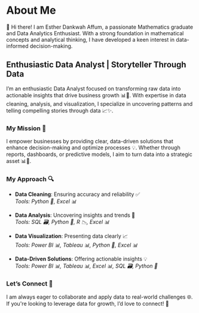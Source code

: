 # About Me
👋 Hi there! I am Esther Dankwah Affum, a passionate Mathematics graduate and Data Analytics Enthusiast. With a strong foundation in mathematical concepts and analytical thinking, I have developed a keen interest in data-informed decision-making.

## Enthusiastic Data Analyst | Storyteller Through Data

I’m an enthusiastic Data Analyst focused on transforming raw data into actionable insights that drive business growth 📊🚀. With expertise in data cleaning, analysis, and visualization, I specialize in uncovering patterns and telling compelling stories through data 📈✨.

### My Mission 🎯

I empower businesses by providing clear, data-driven solutions that enhance decision-making and optimize processes 💡. Whether through reports, dashboards, or predictive models, I aim to turn data into a strategic asset 📊🔑.

### My Approach 🔍

- **Data Cleaning**: Ensuring accuracy and reliability ✅  
   *Tools: Python 🐍, Excel 📊*

- **Data Analysis**: Uncovering insights and trends 🔎  
   *Tools: SQL 🗃️, Python 🐍, R 📉, Excel 📊*

- **Data Visualization**: Presenting data clearly 📈  
   *Tools: Power BI 📊, Tableau 📊, Python 🐍, Excel 📊*

- **Data-Driven Solutions**: Offering actionable insights 💡  
   *Tools: Power BI 📊, Tableau 📊, Excel 📊, SQL 🗃️, Python 🐍*

### Let’s Connect 🤝

I am always eager to collaborate and apply data to real-world challenges 🌐. If you're looking to leverage data for growth, I’d love to connect! 💬
